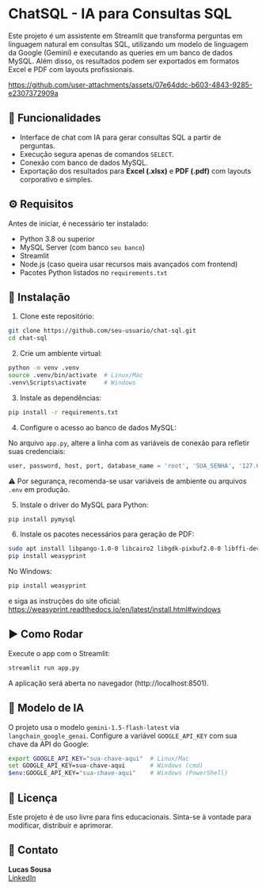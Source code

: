 # ChatSQL - IA para Consultas SQL

Este projeto é um assistente em Streamlit que transforma perguntas em linguagem natural em consultas SQL, utilizando um modelo de linguagem da Google (Gemini) e executando as queries em um banco de dados MySQL. Além disso, os resultados podem ser exportados em formatos Excel e PDF com layouts profissionais.

https://github.com/user-attachments/assets/07e64ddc-b603-4843-9285-e2307372909a

## 📌 Funcionalidades

- Interface de chat com IA para gerar consultas SQL a partir de perguntas.
- Execução segura apenas de comandos `SELECT`.
- Conexão com banco de dados MySQL.
- Exportação dos resultados para **Excel (.xlsx)** e **PDF (.pdf)** com layouts corporativo e simples.

## ⚙️ Requisitos

Antes de iniciar, é necessário ter instalado:

- Python 3.8 ou superior
- MySQL Server (com banco `seu banco`)
- Streamlit
- Node.js (caso queira usar recursos mais avançados com frontend)
- Pacotes Python listados no `requirements.txt`

## 🔧 Instalação

1. Clone este repositório:

```bash
git clone https://github.com/seu-usuario/chat-sql.git
cd chat-sql
```

2. Crie um ambiente virtual:

```bash
python -m venv .venv
source .venv/bin/activate  # Linux/Mac
.venv\Scripts\activate     # Windows
```

3. Instale as dependências:

```bash
pip install -r requirements.txt
```

4. Configure o acesso ao banco de dados MySQL:

No arquivo `app.py`, altere a linha com as variáveis de conexão para refletir suas credenciais:

```python
user, password, host, port, database_name = 'root', 'SUA_SENHA', '127.0.0.1', '3306', 'database_name'
```

⚠️ Por segurança, recomenda-se usar variáveis de ambiente ou arquivos `.env` em produção.

5. Instale o driver do MySQL para Python:

```bash
pip install pymysql
```

6. Instale os pacotes necessários para geração de PDF:

```bash
sudo apt install libpango-1.0-0 libcairo2 libgdk-pixbuf2.0-0 libffi-dev shared-mime-info  # (Linux)
pip install weasyprint
```

No Windows:

```bash
pip install weasyprint
```

e siga as instruções do site oficial:  
https://weasyprint.readthedocs.io/en/latest/install.html#windows

## ▶ Como Rodar

Execute o app com o Streamlit:

```bash
streamlit run app.py
```

A aplicação será aberta no navegador (http://localhost:8501).

## 🧠 Modelo de IA

O projeto usa o modelo `gemini-1.5-flash-latest` via `langchain_google_genai`. Configure a variável `GOOGLE_API_KEY` com sua chave da API do Google:

```bash
export GOOGLE_API_KEY="sua-chave-aqui"  # Linux/Mac
set GOOGLE_API_KEY=sua-chave-aqui       # Windows (cmd)
$env:GOOGLE_API_KEY="sua-chave-aqui"    # Windows (PowerShell)
```

## 📄 Licença

Este projeto é de uso livre para fins educacionais. Sinta-se à vontade para modificar, distribuir e aprimorar.

## 💬 Contato

**Lucas Sousa**  
[LinkedIn]([https://www.linkedin.com/in/seu-perfil](https://www.linkedin.com/in/lucasmoreirasousa/))  
